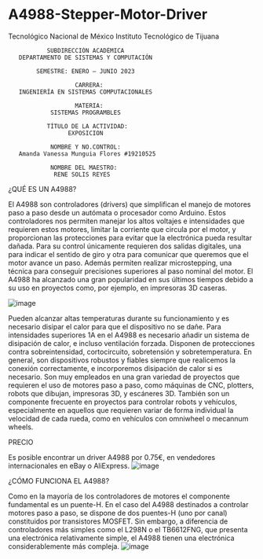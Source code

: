 # A4988-Stepper-Motor-Driver

Tecnológico Nacional de México Instituto Tecnológico de Tijuana

               SUBDIRECCIÓN ACADÉMICA
       DEPARTAMENTO DE SISTEMAS Y COMPUTACIÓN

            SEMESTRE: ENERO – JUNIO 2023
                       
                       CARRERA:
       INGENIERÍA EN SISTEMAS COMPUTACIONALES
                       
                       MATERIA:
                SISTEMAS PROGRAMBLES
               
               TÍTULO DE LA ACTIVIDAD:
                     EXPOSICION
               
                NOMBRE Y NO.CONTROL:
       Amanda Vanessa Munguia Flores #19210525

                NOMBRE DEL MAESTRO:
                 RENE SOLIS REYES

¿QUÉ ES UN A4988?

El A4988 son controladores (drivers) que simplifican el manejo de motores paso a paso desde un autómata o procesador como Arduino. Estos controladores nos permiten manejar los altos voltajes e intensidades que requieren estos motores, limitar la corriente que circula por el motor, y proporcionan las protecciones para evitar que la electrónica pueda resultar dañada.
Para su control únicamente requieren dos salidas digitales, una para indicar el sentido de giro y otra para comunicar que queremos que el motor avance un paso. Además permiten realizar microstepping, una técnica para conseguir precisiones superiores al paso nominal del motor.
El A4988 ha alcanzado una gran popularidad en sus últimos tiempos debido a su uso en proyectos como, por ejemplo, en impresoras 3D caseras.

![image](https://user-images.githubusercontent.com/89666637/227054091-79febdd9-e5e2-492a-8434-65123abc4f59.png)  

Pueden alcanzar altas temperaturas durante su funcionamiento y es necesario disipar el calor para que el dispositivo no se dañe. Para intensidades superiores 1A en el A4988 es necesario añadir un sistema de disipación de calor, e incluso ventilación forzada. 
Disponen de protecciones contra sobreintensidad, cortocircuito, sobretensión y sobretemperatura. En general, son dispositivos robustos y fiables siempre que realicemos la conexión correctamente, e incorporemos disipación de calor si es necesario. 
Son muy empleados en una gran variedad de proyectos que requieren el uso de motores paso a paso, como máquinas de CNC, plotters, robots que dibujan, impresoras 3D, y escáneres 3D.
También son un componente frecuente en proyectos para controlar robots y vehículos, especialmente en aquellos que requieren variar de forma individual la velocidad de cada rueda, como en vehículos con omniwheel o mecannum wheels.

PRECIO

Es posible encontrar un driver A4988 por 0.75€, en vendedores internacionales en eBay o AliExpress.
![image](https://user-images.githubusercontent.com/89666637/227062293-45ae4d4e-609c-48f3-84a6-daae46915564.png)

¿CÓMO FUNCIONA EL A4988?

Como en la mayoría de los controladores de motores el componente fundamental es un puente-H. En el caso del A4988 destinados a controlar motores paso a paso, se dispone de dos puentes-H (uno por canal) constituidos por transistores MOSFET.
Sin embargo, a diferencia de controladores más simples como el L298N o el TB6612FNG, que presenta una electrónica relativamente simple, el A4988 tienen una electrónica considerablemente más compleja.
![image](https://user-images.githubusercontent.com/89666637/227062852-8b45051d-ba61-4c5b-abce-e527d7509d6e.png)
